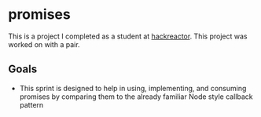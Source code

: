 # promises
This is a project I completed as a student at [hackreactor](http://hackreactor.com). This project was worked on with a pair.

## Goals
- This sprint is designed to help in using, implementing, and consuming promises by comparing them to the already familiar Node style callback pattern
